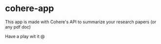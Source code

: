 # cohere-app

This app is made with Cohere's API to summarize your research papers (or any pdf doc)

Have a play wit it @ 
